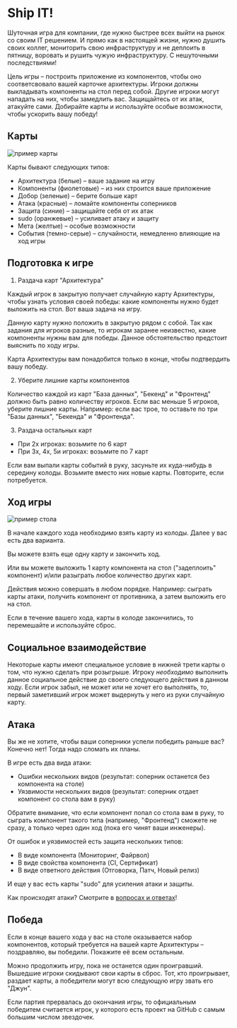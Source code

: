 # Ship IT!

Шуточная игра для компании, где нужно быстрее всех выйти на рынок со своим IT решением.
И прямо как в настоящей жизни, нужно душить своих коллег, мониторить свою инфраструктуру и не деплоить в пятницу, воровать и рушить чужую инфраструктуру. С нешуточными последствиями!

Цель игры – построить приложение из компонентов, чтобы оно соответсвовало вашей карточке архитектуры. Игроки должны выкладывать компоненты на стол перед собой. Другие игроки могут нападать на них, чтобы замедлить вас. Защищайтесь от их атак, атакуйте сами. Добирайте карты и используйте особые возможности, чтобы ускорить вашу победу!

## Карты

![пример карты](https://raw.githubusercontent.com/sobolevn/ship-it-boardgame/master/ru/card-example.png)

Карты бывают следующих типов:
- Архитектура (белые) – ваше задание на игру
- Компоненты (фиолетовые) – из них строится ваше приложение
- Добор (зеленые) – берите больше карт
- Атака (красные) – ломайте компоненты соперников
- Защита (синие) – защищайте себя от их атак
- sudo (оранжевые) – усиливает атаку и защиту
- Мета (желтые) – особые возможности
- События (темно-серые) – случайности, немедленно влияющие на ход игры

## Подготовка к игре

1. Раздача карт "Архитектура"

Каждый игрок в закрытую получает случайную карту Архитектуры, чтобы узнать условия своей победы: какие компоненты нужно будет выложить на стол. Вот ваша задача на игру.

Данную карту нужно положить в закрытую рядом с собой.
Так как задания для игроков разные, то игрокам заранее неизвестно, какие компоненты нужны вам для победы. Данное обстоятельство предстоит выяснить по ходу игры.

Карта Архитектуры вам понадобится только в конце, чтобы подтвердить вашу победу.

2. Уберите лишние карты компонентов

Количество каждой из карт "База данных", "Бекенд" и "Фронтенд" должно быть равно количеству игроков. Если вас меньше 5 игроков, уберите лишние карты. Например: если вас трое, то оставьте по три "Базы данных", "Бекенда" и "Фронтенда".

3. Раздача остальных карт

- При 2х игроках: возьмите по 6 карт
- При 3x, 4x, 5и игроках: возьмите по 7 карт

Если вам выпали карты событий в руку, засуньте их куда-нибудь в середину колоды.
Возьмите вместо них новые карты. Повторите, если потребуется.

## Ход игры

![пример стола](https://raw.githubusercontent.com/sobolevn/ship-it-boardgame/master/ru/schemas/table.jpg)

В начале каждого хода необходимо взять карту из колоды.
Далее у вас есть два варианта.

Вы можете взять еще одну карту и закончить ход.

Или вы можете выложить 1 карту компонента на стол ("задеплоить" компонент) и/или разыграть любое количество других карт.

Действия можно совершать в любом порядке.
Например: сыграть карты атаки, получить компонент от противника, а затем выложить его на стол.

Если в течение вашего хода, карты в колоде закончились, то перемешайте и используйте сброс.

## Социальное взаимодействие

Некоторые карты имеют специальное условие в нижней трети карты о том, что нужно сделать при розыгрыше. Игроку *необходимо* выполнить данное социальное действие до своего следующего действия в данном ходу. Если игрок забыл, не может или не хочет его выполнять, то, первый заметивший игрок может выдернуть у него из руки случайную карту.

## Атака

Вы же не хотите, чтобы ваши соперники успели победить раньше вас?
Конечно нет! Тогда надо сломать их планы.

В игре есть два вида атаки:
- Ошибки нескольких видов (результат: соперник останется без компонента на столе)
- Уязвимости нескольких видов (результат: соперник отдает компонент со стола вам в руку)

Обратите внимание, что если компонент попал со стола вам в руку, то сыграть компонент такого типа (например, "Фронтенд") сможете не сразу, а только через один ход (пока его чинят ваши инженеры).

От ошибок и уязвимостей есть защита нескольких типов:
- В виде компонента (Мониторинг, Файрвол)
- В виде свойства компонента (CI, Сертификат)
- В виде ответного действия (Отговорка, Патч, Новый релиз)

И еще у вас есть карты "sudo" для усиления атаки и защиты.

Как происходят атаки? Смотрите в [вопросах и ответах](https://github.com/sobolevn/ship-it-boardgame/blob/master/ru/faq.md)!

## Победа

Если в конце вашего хода у вас на столе оказывается набор компонентов, который требуется на вашей карте Архитектуры – поздравляю, вы победили. Покажите её всем остальным.

Можно продолжить игру, пока не останется один проигравший. Вышедшие игроки скидывают свои карты в сброс.
Тот, кто проигрывает, раздает карты, а победители могут всю следующую игру звать его "Джун".

Если партия прервалась до окончания игры, то официальным победитем считается игрок, у которого есть проект на GitHub с самым большим числом звездочек.
